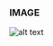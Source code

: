 ### IMAGE

![alt text](https://github.com/Neidav316/My-Python-Projects/new/main/Ciphers/ceaser_image.png?raw=true)
